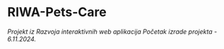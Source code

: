 # RIWA-Pets-Care
*Projekt iz Razvoja interaktivnih web aplikacija*
*Početak izrade projekta - 6.11.2024.*

